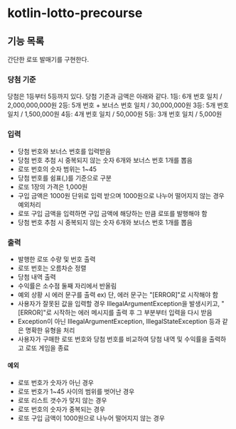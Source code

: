 # kotlin-lotto-precourse

## 기능 목록
간단한 로또 발매기를 구현한다.

### 당첨 기준 
당첨은 1등부터 5등까지 있다. 당첨 기준과 금액은 아래와 같다.
1등: 6개 번호 일치 / 2,000,000,000원
2등: 5개 번호 + 보너스 번호 일치 / 30,000,000원
3등: 5개 번호 일치 / 1,500,000원
4등: 4개 번호 일치 / 50,000원
5등: 3개 번호 일치 / 5,000원


### 입력
- 당첨 번호와 보너스 번호를 입력받음
- 당첨 번호 추첨 시 중복되지 않는 숫자 6개와 보너스 번호 1개를 뽑음
- 로또 번호의 숫자 범위는 1~45
- 당첨 번호를 쉼표(,)를 기준으로 구분
- 로또 1장의 가격은 1,000원
- 구입 금액은 1000원 단위로 입력 받으며 1000원으로 나누어 떨어지지 않는 경우 예외처리
- 로또 구입 금액을 입력하면 구입 금액에 해당하는 만큼 로또를 발행해야 함
- 당첨 번호 추첨 시 중복되지 않는 숫자 6개와 보너스 번호 1개를 뽑음

### 출력
- 발행한 로또 수량 및 번호 출력
- 로또 번호는 오름차순 정렬
- 당첨 내역 출력
- 수익률은 소수점 둘째 자리에서 반올림
- 예외 상황 시 에러 문구를 출력
ex) 단, 에러 문구는 "[ERROR]"로 시작해야 함
- 사용자가 잘못된 값을 입력할 경우 IllegalArgumentException을 발생시키고, "[ERROR]"로 시작하는 에러 메시지를 출력 후 그 부분부터 입력을 다시 받음
- Exception이 아닌 IllegalArgumentException, IllegalStateException 등과 같은 명확한 유형을 처리
- 사용자가 구매한 로또 번호와 당첨 번호를 비교하여 당첨 내역 및 수익률을 출력하고 로또 게임을 종료

#### 예외
- 로또 번호가 숫자가 아닌 경우
- 로또 번호가 1~45 사이의 범위를 벗어난 경우
- 로또 리스트 갯수가 맞지 않는 경우
- 로또 번호의 숫자가 중복되는 경우
- 로또 구입 금액이 1000원으로 나누어 떨어지지 않는 경우